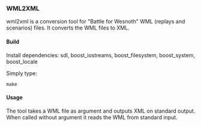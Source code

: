 ### WML2XML 
wml2xml is a conversion tool for "Battle for Wesnoth" WML (replays and scenarios) files. It converts the WML files to XML.

#### Build
Install dependencies: sdl, boost_iostreams, boost_filesystem, boost_system, boost_locale

Simply type:

    make

#### Usage
The tool takes a WML file as argument and outputs XML on standard output. When called without argument it reads the WML from standard input.
